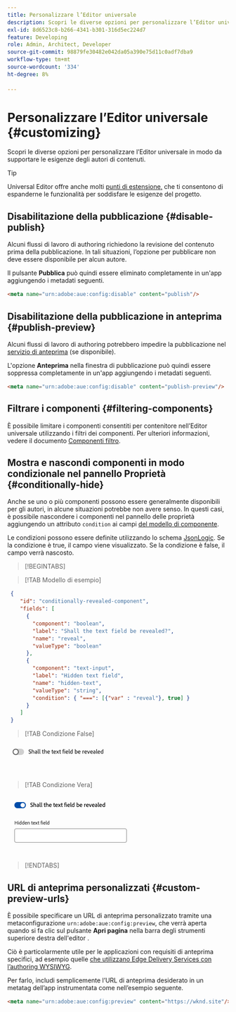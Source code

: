 ```yaml
---
title: Personalizzare l’Editor universale
description: Scopri le diverse opzioni per personalizzare l’Editor universale in modo da supportare le esigenze degli autori di contenuti.
exl-id: 8d6523c8-b266-4341-b301-316d5ec224d7
feature: Developing
role: Admin, Architect, Developer
source-git-commit: 98879fe30482e042da05a390e75d11c0adf7dba9
workflow-type: tm+mt
source-wordcount: '334'
ht-degree: 8%

---
```



# Personalizzare l’Editor universale {#customizing}

Scopri le diverse opzioni per personalizzare l’Editor universale in modo da supportare le esigenze degli autori di contenuti.

>[!TIP]
>
>Universal Editor offre anche molti [punti di estensione,](/help/implementing/universal-editor/extending.md) che ti consentono di espanderne le funzionalità per soddisfare le esigenze del progetto.

## Disabilitazione della pubblicazione {#disable-publish}

Alcuni flussi di lavoro di authoring richiedono la revisione del contenuto prima della pubblicazione. In tali situazioni, l’opzione per pubblicare non deve essere disponibile per alcun autore.

Il pulsante **Pubblica** può quindi essere eliminato completamente in un&#39;app aggiungendo i metadati seguenti.

```html
<meta name="urn:adobe:aue:config:disable" content="publish"/>
```

## Disabilitazione della pubblicazione in anteprima {#publish-preview}

Alcuni flussi di lavoro di authoring potrebbero impedire la pubblicazione nel [servizio di anteprima](/help/sites-cloud/authoring/sites-console/previewing-content.md) (se disponibile).

L&#39;opzione **Anteprima** nella finestra di pubblicazione può quindi essere soppressa completamente in un&#39;app aggiungendo i metadati seguenti.

```html
<meta name="urn:adobe:aue:config:disable" content="publish-preview"/>
```

## Filtrare i componenti {#filtering-components}

È possibile limitare i componenti consentiti per contenitore nell’Editor universale utilizzando i filtri dei componenti. Per ulteriori informazioni, vedere il documento [Componenti filtro](/help/implementing/universal-editor/filtering.md).

## Mostra e nascondi componenti in modo condizionale nel pannello Proprietà {#conditionally-hide}

Anche se uno o più componenti possono essere generalmente disponibili per gli autori, in alcune situazioni potrebbe non avere senso. In questi casi, è possibile nascondere i componenti nel pannello delle proprietà aggiungendo un attributo `condition` ai campi [ del modello di componente](/help/implementing/universal-editor/field-types.md#fields).

Le condizioni possono essere definite utilizzando lo schema [JsonLogic](https://jsonlogic.com/). Se la condizione è true, il campo viene visualizzato. Se la condizione è false, il campo verrà nascosto.

>[!BEGINTABS]

>[!TAB Modello di esempio]

```json
 {
    "id": "conditionally-revealed-component",
    "fields": [
      {
        "component": "boolean",
        "label": "Shall the text field be revealed?",
        "name": "reveal",
        "valueType": "boolean"
      },
      {
        "component": "text-input",
        "label": "Hidden text field",
        "name": "hidden-text",
        "valueType": "string",
        "condition": { "===": [{"var" : "reveal"}, true] }
      }
    ]
 }
```

>[!TAB Condizione False]

![Campo di testo nascosto](assets/hidden.png)

>[!TAB Condizione Vera]

![Campo di testo visualizzato](assets/shown.png)

>[!ENDTABS]

## URL di anteprima personalizzati {#custom-preview-urls}

È possibile specificare un URL di anteprima personalizzato tramite una metaconfigurazione `urn:adobe:aue:config:preview`, che verrà aperta quando si fa clic sul pulsante **Apri pagina** nella barra degli strumenti superiore destra dell&#39;editor [](/help/sites-cloud/authoring/universal-editor/navigation.md#universal-editor-toolbar).

Ciò è particolarmente utile per le applicazioni con requisiti di anteprima specifici, ad esempio quelle [che utilizzano Edge Delivery Services con l’authoring WYSIWYG](/help/edge/wysiwyg-authoring/authoring.md).

Per farlo, includi semplicemente l’URL di anteprima desiderato in un metatag dell’app instrumentata come nell’esempio seguente.

```html
<meta name="urn:adobe:aue:config:preview" content="https://wknd.site"/>
```
